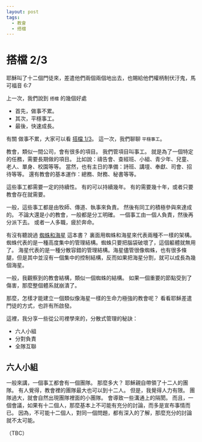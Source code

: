 ```yaml
---
layout: post
tags:
  - 教會
  - 搭檔
--- 
```


# 搭檔 2/3

耶穌叫了十二個門徒來，差遣他們兩個兩個地出去，也賜給他們權柄制伏汙鬼，馬可福音 6:7

上一次，我們說到 `搭檔` 的幾個好處
- 首先，做事不累。
- 其次，平穩事工。
- 最後，快速成長。

有關 做事不累，大家可以看 [搭檔 1/3](2023-07-08-pairing.md)。
這一次，我們聊聊 `平穩事工`。

教會，類似一間公司，會有很多的項目。
我們管項目叫事工。
就是為了一個特定的任務，需要長期做的項目。
比如說：禱告會、查經班、小組、青少年、兒童、老人、單身、校園等等。
當然，也有主日的準備：詩班、講壇、奉獻、司會、招待等等。
還有教會的基本運作：總務、財務、秘書等等。

這些事工都需要一定的持續性。
有的可以持續幾年。
有的需要幾十年，或者只要教會存在就需要。

一般，這些事工都是由牧師、傳道、執事來負責。
然後有同工的積極參與來達成的。
不論大還是小的教會，一般都是分工明確。
一個事工由一個人負責，然後再分派下去。
或者一人多職，疲於奔命。

有沒有聽說過 [蜘蛛和海星](https://www.amazon.com/Starfish-Spider-Unstoppable-Leaderless-Organizations/dp/1591841836) 這本書？
裏面用蜘蛛和海星來代表兩種不一樣的架構。
蜘蛛代表的是一種高度集中的管理結構。蜘蛛只要把腦袋破壞了，這個軀體就無用了。
海星代表的是一種分散容錯的管理結構。海星儘管很像蜘蛛，也有很多條腿，但是其中並沒有一個集中的控制結構，反而如果把海星分割，就可以成長為幾個海星。

一般，我觀察到的教會結構，類似一個蜘蛛的結構。
如果一個重要的節點受到了傷害，那麼整個體系就崩潰了。

那麼，怎樣才能建立一個類似像海星一樣的生命力極強的教會呢？
看看耶穌差遣門徒的方式，也許有所啟發。

這裡，我分享一些從公司裡學來的，分散式管理的秘訣：
- 六人小組
- 分對負責
- 全隊互聯

## 六人小組

一般來講，一個事工都會有一個團隊。
那麼多大？
耶穌親自帶領了十二人的團隊。
有人覺得，教會裡的團隊最大也可以到十二人。
但是，我覺得人力有限。
團隊過大，就會自然出現團隊裡面的小團隊。
會導致一些溝通上的隔閡。
而且，一個會議，如果有十二個人，那麼基本上不可能有充分的討論，而多是宣布事情而已。
因為，不可能十二個人，對同一個問題，都有深入的了解，那麼充分的討論就不太可能。

（TBC）